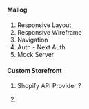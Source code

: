 
#### Mallog 
1. Responsive Layout
2. Responsive Wireframe 
3. Navigation
4. Auth - Next Auth 
5. Mock Server 


#### Custom Storefront 
1. Shopify API Provider ? 
2. ~~~





